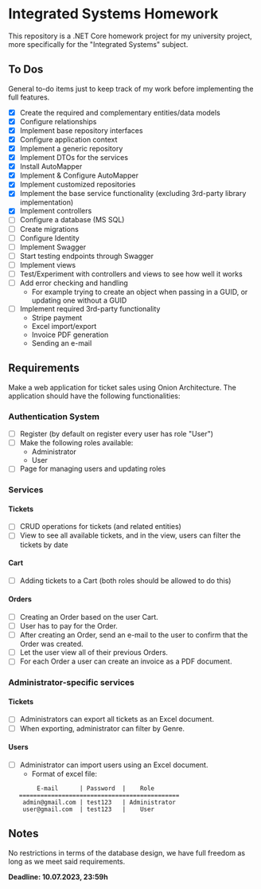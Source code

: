 ﻿# Integrated Systems Homework

This repository is a .NET Core homework project for my university project, more specifically for the "Integrated Systems" subject.

## To Dos
General to-do items just to keep track of my work before implementing the full features.

 - [X] Create the required and complementary entities/data models
 - [X] Configure relationships
 - [X] Implement base repository interfaces
 - [X] Configure application context
 - [X] Implement a generic repository
 - [X] Implement DTOs for the services
 - [X] Install AutoMapper
 - [X] Implement & Configure AutoMapper
 - [X] Implement customized repositories
 - [X] Implement the base service functionality (excluding 3rd-party library implementation)
 - [X] Implement controllers
 - [ ] Configure a database (MS SQL)
 - [ ] Create migrations
 - [ ] Configure Identity
 - [ ] Implement Swagger
 - [ ] Start testing endpoints through Swagger
 - [ ] Implement views
 - [ ] Test/Experiment with controllers and views to see how well it works
 - [ ] Add error checking and handling
      - For example trying to create an object when passing in a GUID, or updating one without a GUID
 - [ ] Implement required 3rd-party functionality
      - Stripe payment
      - Excel import/export
      - Invoice PDF generation
      - Sending an e-mail


## Requirements

Make a web application for ticket sales using Onion Architecture. The application should have the following functionalities:

### Authentication System

 - [ ] Register (by default on register every user has role "User")
 - [ ] Make the following roles available:
   - Administrator
   - User
 - [ ] Page for managing users and updating roles
 
 ### Services

 #### Tickets
 - [ ] CRUD operations for tickets (and related entities)
 - [ ] View to see all available tickets, and in the view, users can filter the tickets by date
 
 #### Cart
 - [ ] Adding tickets to a Cart (both roles should be allowed to do this)
 
 #### Orders
 - [ ] Creating an Order based on the user Cart.
 - [ ] User has to pay for the Order.
 - [ ] After creating an Order, send an e-mail to the user to confirm that the Order was created.
 - [ ] Let the user view all of their previous Orders.
 - [ ] For each Order a user can create an invoice as a PDF document.

 ### Administrator-specific services

 #### Tickets
 - [ ] Administrators can export all tickets as an Excel document.
 - [ ] When exporting, administrator can filter by Genre.
 
 #### Users
 - [ ] Administrator can import users using an Excel document.
   - Format of excel file:
 ```
         E-mail      | Password  |    Role
    =============================================
     admin@gmail.com | test123   | Administrator
     user@gmail.com  | test123   |    User
 ```


## Notes

No restrictions in terms of the database design, we have full freedom as long as we meet said requirements.

**Deadline: 10.07.2023, 23:59h**
